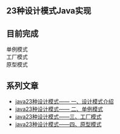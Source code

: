 ## 23种设计模式Java实现

## 目前完成
单例模式  
工厂模式  
原型模式

## 系列文章
- [java23种设计模式—— 一、设计模式介绍](https://blog.csdn.net/HYDCS/article/details/106126442)  
- [java23种设计模式—— 二、单例模式](https://blog.csdn.net/HYDCS/article/details/106601389)  
- [java23种设计模式——三、工厂模式](https://blog.csdn.net/HYDCS/article/details/106615229)  
- [java23种设计模式——四、原型模式](https://blog.csdn.net/HYDCS/article/details/106781814)